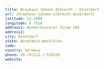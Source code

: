 ```yaml
---
title: Brauhaus Johann Albrecht - Dsseldorf
url: /brauhaus-johann-albrecht-dsseldorf/
latitude: 51.2404
longitude: 6.7516
address1: Niederkasseler Strae 104
address2: 
city: Dsseldorf
state: Nordrhein-Westfalen
code: 
country: Germany
phone: 49-(0)211-/-570129
website: 
---
```


